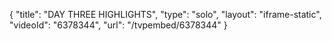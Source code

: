 {
    "title": "DAY THREE HIGHLIGHTS",
    "type": "solo",
    "layout": "iframe-static",
    "videoId": "6378344",
    "url": "\/tvpembed\/6378344"
}